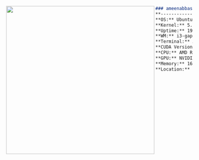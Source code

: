 <p align="left">
  <img src="https://i.imgur.com/r21YxtP.png" width="400" align="left">
</p>

```md
### ameenabbasii@github  
**-------------------------**  
**OS:** Ubuntu 24.04 LTS  
**Kernel:** 5.15.167-WSL2  
**Uptime:** 19 years  
**WM:** i3-gaps  
**Terminal:** Alacritty  
**CUDA Version:** 12.8  
**CPU:** AMD Ryzen 5 5600 (12) @ 3.493GHz  
**GPU:** NVIDIA GeForce RTX 2080  
**Memory:** 16,310 MB  
**Location:** Karachi, Pakistan  
